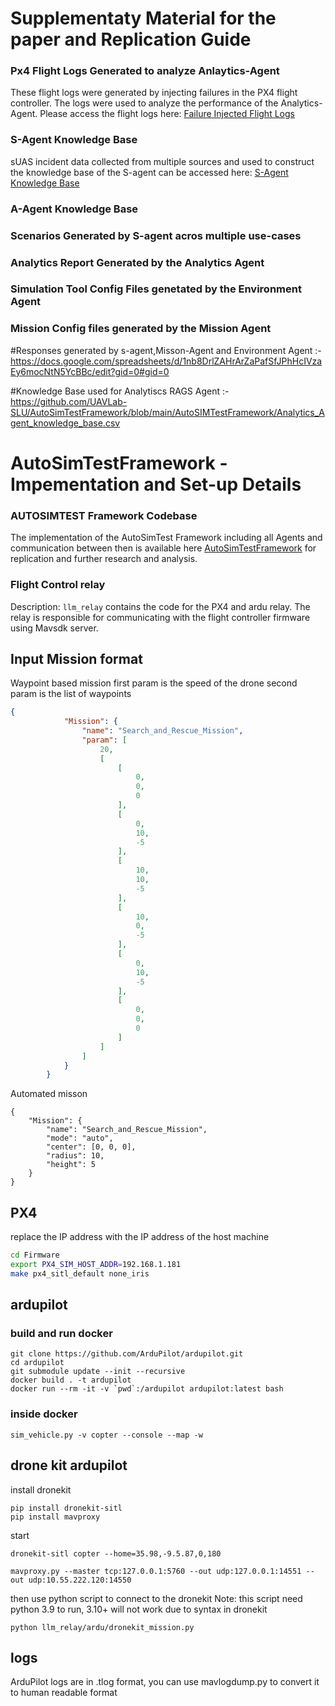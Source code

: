 

# Supplementaty Material for the paper and Replication Guide


### Px4 Flight Logs Generated to analyze Anlaytics-Agent
These flight logs were generated by injecting failures in the PX4 flight controller. The logs were used to analyze the performance of the Analytics-Agent. Please access the flight logs here: [Failure Injected Flight Logs](https://github.com/UAVLab-SLU/AutoSimTestFramework/tree/main/FlightLogs-FailureInjection)


### S-Agent Knowledge Base 
sUAS incident data collected from multiple sources and used to construct the knowledge base of the S-agent can be accessed here: [S-Agent Knowledge Base](ttps://github.com/UAVLab-SLU/AutoSimTestFramework/blob/main/AutoSIMTestFramework/knowledga_base.csv)

### A-Agent Knowledge Base

### Scenarios Generated by S-agent acros multiple use-cases

### Analytics Report Generated by the Analytics Agent

### Simulation Tool Config Files genetated by the Environment Agent

### Mission Config files generated by the Mission Agent



#Responses generated by  s-agent,Misson-Agent and Environment Agent :-https://docs.google.com/spreadsheets/d/1nb8DrlZAHrArZaPafSfJPhHcIVzaEy6mocNtN5YcBBc/edit?gid=0#gid=0



#Knowledge Base used for Analytiscs RAGS Agent :-https://github.com/UAVLab-SLU/AutoSimTestFramework/blob/main/AutoSIMTestFramework/Analytics_Agent_knowledge_base.csv











# AutoSimTestFramework - Impementation and Set-up Details

### AUTOSIMTEST Framework Codebase

The implementation of the AutoSimTest Framework including all Agents and communication between then is available here [AutoSimTestFramework](https://github.com/UAVLab-SLU/AutoSimTestFramework/tree/main/AutoSIMTestFramework) for replication and further research and analysis. 

### Flight Control relay
Description:
`llm_relay` contains the code for the PX4 and ardu relay. The relay is responsible for communicating with the flight controller firmware using Mavsdk server.

## Input Mission format

Waypoint based mission
first param is the speed of the drone
second param is the list of waypoints
```json
{
            "Mission": {
                "name": "Search_and_Rescue_Mission",
                "param": [
                    20,
                    [
                        [
                            0,
                            0,
                            0
                        ],
                        [
                            0,
                            10,
                            -5
                        ],
                        [
                            10,
                            10,
                            -5
                        ],
                        [
                            10,
                            0,
                            -5
                        ],
                        [
                            0,
                            10,
                            -5
                        ],
                        [
                            0,
                            0,
                            0
                        ]
                    ]
                ]
            }
        }
```

Automated misson
```
{
    "Mission": {
        "name": "Search_and_Rescue_Mission",
        "mode": "auto",
        "center": [0, 0, 0],
        "radius": 10,
        "height": 5
    }
}
```
## PX4
replace the IP address with the IP address of the host machine
```bash
cd Firmware
export PX4_SIM_HOST_ADDR=192.168.1.181
make px4_sitl_default none_iris
```

## ardupilot

### build and run docker
```
git clone https://github.com/ArduPilot/ardupilot.git
cd ardupilot
git submodule update --init --recursive
docker build . -t ardupilot
docker run --rm -it -v `pwd`:/ardupilot ardupilot:latest bash
```
### inside docker
```
sim_vehicle.py -v copter --console --map -w
```


## drone kit ardupilot

install dronekit
```
pip install dronekit-sitl
pip install mavproxy
```

start 
```
dronekit-sitl copter --home=35.98,-9.5.87,0,180
```
```
mavproxy.py --master tcp:127.0.0.1:5760 --out udp:127.0.0.1:14551 --out udp:10.55.222.120:14550
```

then use python script to connect to the dronekit
Note: this script need python 3.9 to run, 3.10+ will not work due to syntax in dronekit
```
python llm_relay/ardu/dronekit_mission.py
```

## logs
ArduPilot logs are in .tlog format, you can use mavlogdump.py to convert it to human readable format


